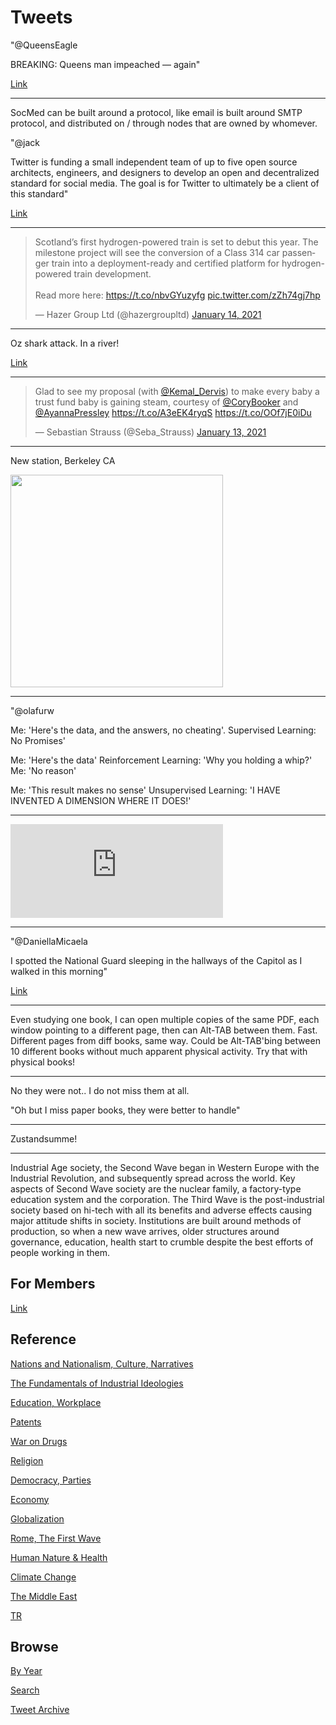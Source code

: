 # Tweets

"@QueensEagle

BREAKING: Queens man impeached — again"

[Link](https://twitter.com/QueensEagle/status/1349472330020491272)

---

SocMed can be built around a protocol, like email is built around SMTP
protocol, and distributed on / through nodes that are owned by
whomever.

"@jack

Twitter is funding a small independent team of up to five open source
architects, engineers, and designers to develop an open and
decentralized standard for social media. The goal is for Twitter to
ultimately be a client of this standard"

[Link](https://twitter.com/jack/status/1204766078468911106)

---

<blockquote class="twitter-tweet"><p lang="en" dir="ltr">Scotland’s first hydrogen-powered train is set to debut this year. The milestone project will see the conversion of a Class 314 car passenger train into a deployment-ready and certified platform for hydrogen-powered train development.<br><br>Read more here: <a href="https://t.co/nbvGYuzyfg">https://t.co/nbvGYuzyfg</a> <a href="https://t.co/zZh74gj7hp">pic.twitter.com/zZh74gj7hp</a></p>&mdash; Hazer Group Ltd (@hazergroupltd) <a href="https://twitter.com/hazergroupltd/status/1349567035026644994?ref_src=twsrc%5Etfw">January 14, 2021</a></blockquote> <script async src="https://platform.twitter.com/widgets.js" charset="utf-8"></script>

---

Oz shark attack. In a river!

[Link](https://amp.theguardian.com/australia-news/2021/jan/14/shark-attack-in-perths-swan-river-leaves-man-seriously-injured)

---

<blockquote class="twitter-tweet"><p lang="en" dir="ltr">Glad to see my proposal (with <a href="https://twitter.com/Kemal_Dervis?ref_src=twsrc%5Etfw">@Kemal_Dervis</a>) to make every baby a trust fund baby is gaining steam, courtesy of <a href="https://twitter.com/CoryBooker?ref_src=twsrc%5Etfw">@CoryBooker</a> and <a href="https://twitter.com/AyannaPressley?ref_src=twsrc%5Etfw">@AyannaPressley</a> <a href="https://t.co/A3eEK4ryqS">https://t.co/A3eEK4ryqS</a> <a href="https://t.co/OOf7jE0iDu">https://t.co/OOf7jE0iDu</a></p>&mdash; Sebastian Strauss (@Seba_Strauss) <a href="https://twitter.com/Seba_Strauss/status/1349149892929859586?ref_src=twsrc%5Etfw">January 13, 2021</a></blockquote> <script async src="https://platform.twitter.com/widgets.js" charset="utf-8"></script>

---

New station, Berkeley CA

<img width="340" src="https://pbs.twimg.com/media/Erkr158VgAARFrO?format=jpg&name=small"/>

----

"@olafurw

Me: 'Here's the data, and the answers, no cheating'. Supervised
Learning: No Promises'

Me: 'Here's the data' Reinforcement Learning: 'Why you holding a
whip?' Me: 'No reason'

Me: 'This result makes no sense' Unsupervised Learning: 'I HAVE
INVENTED A DIMENSION WHERE IT DOES!'

---

<iframe width="340" src="https://www.youtube.com/embed/qOY3xihlTZ0?start=124" frameborder="0" allow="accelerometer; autoplay; clipboard-write; encrypted-media; gyroscope; picture-in-picture" allowfullscreen></iframe>

---

"@DaniellaMicaela

I spotted the National Guard sleeping in the hallways of the Capitol
as I walked in this morning"

[Link](https://twitter.com/DaniellaMicaela/status/1349352529868578816)

---

Even studying one book, I can open multiple copies of the same PDF,
each window pointing to a different page, then can Alt-TAB between
them. Fast. Different pages from diff books, same way. Could be
Alt-TAB'bing between 10 different books without much apparent physical
activity. Try that with physical books! 

---

No they were not.. I do not miss them at all.

"Oh but I miss paper books, they were better to handle"

---

Zustandsumme!

---

Industrial Age society, the Second Wave began in Western Europe with
the Industrial Revolution, and subsequently spread across the
world. Key aspects of Second Wave society are the nuclear family, a
factory-type education system and the corporation. The Third Wave is
the post-industrial society based on hi-tech with all its benefits and
adverse effects causing major attitude shifts in society. Institutions
are built around methods of production, so when a new wave arrives,
older structures around governance, education, health start to crumble
despite the best efforts of people working in them.

## For Members

[Link](https://thirdwave-members.herokuapp.com)

## Reference

[Nations and Nationalism, Culture, Narratives](/2013/02/nations-and-nationalism.md)

[The Fundamentals of Industrial Ideologies](/2011/04/fundamentals-of-industrial-ideologies.md)

[Education, Workplace](2017/09/education-workplace.md)

[Patents](/2018/09/patents.md)

[War on Drugs](/2019/11/war-on-drugs.md)

[Religion](/2015/04/god-religion.md)

[Democracy, Parties](/2016/11/democracy.md)

[Economy](/2018/05/economy.md)

[Globalization](/2018/09/globalization.md)

[Rome, The First Wave](/2017/12/rome.md)

[Human Nature & Health](/2020/07/human-nature.md)

[Climate Change](/2018/12/climate.md)

[The Middle East](/2019/07/middleeast.md)

[TR](../tr)

## Browse

[By Year](years.md)

[Search](search.html)

[Tweet Archive](/tweets/README.md)



